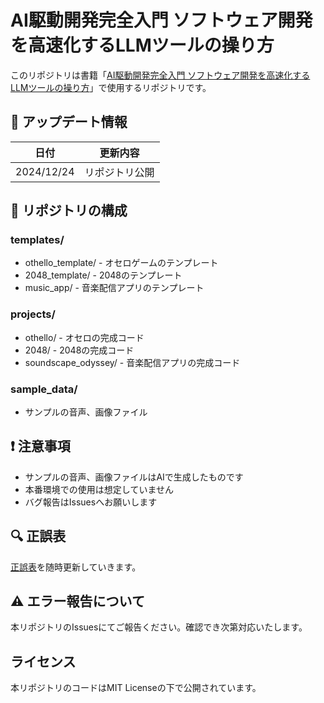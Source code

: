 # AI駆動開発完全入門 ソフトウェア開発を高速化するLLMツールの操り方

このリポジトリは書籍「[AI駆動開発完全入門 ソフトウェア開発を高速化するLLMツールの操り方](https://book.impress.co.jp/books/1124101047)」で使用するリポジトリです。



## 🌟 アップデート情報

| 日付 | 更新内容 |
|------|----------|
| 2024/12/24 | リポジトリ公開 |

## 📁 リポジトリの構成

### templates/
- othello_template/ - オセロゲームのテンプレート 
- 2048_template/ - 2048のテンプレート
- music_app/ - 音楽配信アプリのテンプレート

### projects/ 
- othello/ - オセロの完成コード
- 2048/ - 2048の完成コード
- soundscape_odyssey/ - 音楽配信アプリの完成コード 

### sample_data/
- サンプルの音声、画像ファイル

## ❗ 注意事項
- サンプルの音声、画像ファイルはAIで生成したものです
- 本番環境での使用は想定していません
- バグ報告はIssuesへお願いします

## 🔍 正誤表

[正誤表](errata.md)を随時更新していきます。

## ⚠️ エラー報告について

本リポジトリのIssuesにてご報告ください。確認でき次第対応いたします。

## ライセンス

本リポジトリのコードはMIT Licenseの下で公開されています。
